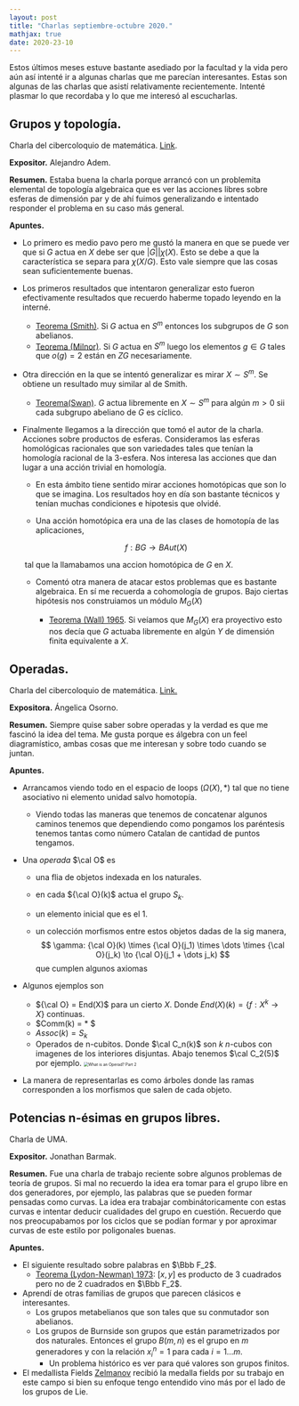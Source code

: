 ```yaml
---
layout: post
title: "Charlas septiembre-octubre 2020."
mathjax: true
date: 2020-23-10
---
```


Estos últimos meses estuve bastante asediado por la facultad y la vida pero aún así intenté ir a algunas charlas que me parecían interesantes. Estas son algunas de las charlas que asistí relativamente recientemente. Intenté plasmar lo que recordaba y lo que me interesó al escucharlas.

## Grupos y topología.

Charla del cibercoloquio de matemática. [Link](https://www.youtube.com/watch?v=CLvoiIzX5iE).

**Expositor.** Alejandro Adem.

**Resumen.** Estaba buena la charla porque arrancó con un problemita elemental de topología algebraica que es ver las acciones libres sobre esferas de dimensión par y de ahí fuimos generalizando e intentado responder el problema en su caso más general. 

**Apuntes.**

* Lo primero es medio pavo pero me gustó la manera en que se puede ver que si $G$ actua en $X$ debe ser que $|G| | \chi(X)$. Esto se debe a que la característica se separa para $\chi(X/G)$. Esto vale siempre que las cosas sean suficientemente buenas.

* Los primeros resultados que intentaron generalizar esto fueron efectivamente resultados que recuerdo haberme topado leyendo en la interné.

  * <u>Teorema (Smith)</u>. Si $G$ actua en $S^m$ entonces los subgrupos de $G$ son abelianos.
  * <u>Teorema (Milnor)</u>. Si $G$ actua en $S^m$ luego los elementos $g \in G$ tales que $o(g) = 2$ están en $ZG$ necesariamente.

* Otra dirección en la que se intentó generalizar es mirar $X \sim S^m$. Se obtiene un resultado muy similar al de Smith.

  * <u>Teorema(Swan)</u>. $G$ actua libremente en $X \sim S^m$ para algún $m > 0$  sii cada subgrupo abeliano de $G$ es cíclico.

* Finalmente llegamos a la dirección que tomó el autor de la charla. Acciones sobre productos de esferas. Consideramos las esferas homológicas racionales que son variedades tales que tenían la homología racional de la 3-esfera. Nos interesa las acciones que dan lugar a una acción trivial en homología. 

  *  En esta ámbito tiene sentido mirar acciones homotópicas que son lo que se imagina. Los resultados hoy en día son bastante técnicos y tenían muchas condiciones e hipotesis que olvidé.

    * Una acción homotópica era una de las clases de homotopía de las aplicaciones,

    $$
    f: BG \to BAut(X)
    $$

    ​	tal que la llamabamos una accion homotópica de $G$ en $X$.

  * Comentó otra manera de atacar estos problemas que es bastante algebraica. En sí me recuerda a cohomología de grupos. Bajo ciertas hipótesis nos construiamos un módulo $M_G(X)$ 

    * <u>Teorema (Wall) 1965</u>. Si veíamos que $M_G(X)$ era proyectivo esto nos decía que $G$ actuaba libremente en algún $Y$ de dimensión finita equivalente a $X$. 



## Operadas.

Charla del cibercoloquio de matemática. [Link.](https://www.youtube.com/watch?v=xNTjZIxz7UI)

**Expositora.** Ángelica Osorno.

**Resumen.** Siempre quise saber sobre operadas y la verdad es que me fascinó la idea del tema. Me gusta porque es álgebra con un feel diagramístico, ambas cosas que me interesan y sobre todo cuando se juntan. 

**Apuntes.**

* Arrancamos viendo todo en el espacio de loops $(\Omega(X), *)$ tal que no tiene asociativo ni elemento unidad salvo homotopía.

  * Viendo todas las maneras que tenemos de concatenar algunos caminos tenemos que dependiendo como pongamos los paréntesis tenemos tantas como número Catalan de cantidad de puntos tengamos.

* Una *operada* $\cal O$ es 

  * una flia de objetos indexada en los naturales. 

  * en cada ${\cal O}(k)$ actua el grupo $S_k$. 

  * un elemento inicial que es el $1$.

  * un colección morfismos entre estos objetos dadas de la sig manera,
    $$
    \gamma: {\cal O}(k) \times {\cal O}(j_1) \times \dots \times {\cal O}(j_k) \to {\cal O}(j_1 + \dots j_k)
    $$
    que cumplen algunos axiomas

* Algunos ejemplos son 

  *  ${\cal O} = End(X)$ para un cierto $X$. Donde $End(X)(k) = \{  f:X^k \to X \}$ continuas.
  * $Comm(k) = * $
  * $Assoc(k) = S_k$
  * Operados de n-cubitos. Donde $\cal C_n(k)$ son $k$  $n$-cubos con imagenes de los interiores disjuntas. Abajo tenemos $\cal C_2(5)$ por ejemplo.
    <img src="/home/emi/Documents/PINO/leolerena.github.io/fotos/5b58d59918120c8a9d538252_2cube.jpg" alt="What is an Operad? Part 2" style="zoom: 50%;" />

* La manera de representarlas es como árboles donde las ramas corresponden a los morfismos que salen de cada objeto.

  

## Potencias n-ésimas en grupos libres.

Charla de UMA.

**Expositor.** Jonathan Barmak.

**Resumen.** Fue una charla de trabajo reciente sobre algunos problemas de teoría de grupos. Si mal no recuerdo la idea era tomar para el grupo libre en dos generadores, por ejemplo, las palabras que se pueden formar pensadas como curvas. La idea era trabajar combinátoricamente con estas curvas e intentar deducir cualidades del grupo en cuestión. Recuerdo que nos preocupabamos por los ciclos que se podían formar y por aproximar curvas de este estilo por poligonales buenas.

**Apuntes.**

* El siguiente resultado sobre palabras en $\Bbb F_2$.
  * <u>Teorema (Lydon-Newman) 1973</u>: $[x,y]$ es producto de 3 cuadrados pero no de 2 cuadrados en $\Bbb F_2$.
* Aprendí de otras familias de grupos que parecen clásicos e interesantes. 
  * Los grupos metabelianos que son tales que su conmutador son abelianos.
  * Los grupos de Burnside son grupos que están parametrizados por dos naturales. Entonces el grupo $B(m,n)$ es el grupo en $m$ generadores y con la relación $x_i^n = 1$ para cada $i=1 \dots m$. 
    * Un problema histórico es ver para qué valores son grupos finitos.
* El medallista Fields <u>Zelmanov</u> recibió la medalla fields por su trabajo en este campo si bien su enfoque tengo entendido vino más por el lado de los grupos de Lie.



